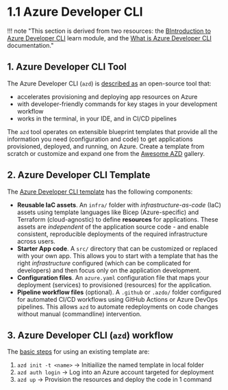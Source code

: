 # 1.1 Azure Developer CLI

!!! note "This section is derived from two resources: the [BIntroduction to Azure Developer CLI](https://learn.microsoft.com/en-us/training/modules/introduction-to-azure-developer-cli/) learn module, and the [What is Azure Developer CLI](https://learn.microsoft.com/en-us/azure/developer/azure-developer-cli/overview?tabs=windows) documentation."

## 1. Azure Developer CLI Tool

The Azure Developer CLI (`azd`) is [described as](https://learn.microsoft.com/azure/developer/azure-developer-cli/overview?tabs=windows) an open-source tool that:

- accelerates provisioning and deploying app resources on Azure
- with developer-friendly commands for key stages in your development workflow
- works in the terminal, in your IDE, and in CI/CD pipelines

The `azd` tool operates on extensible blueprint templates that provide all the information you need (configuration and code) to get applications provisioned, deployed, and running, on Azure. Create a template from scratch or customize and expand one from the [Awesome AZD](https://learn.microsoft.com/en-us/azure/developer/azure-developer-cli/make-azd-compatible?pivots=azd-convert) gallery.


## 2. Azure Developer CLI Template

The [Azure Developer CLI template](https://learn.microsoft.com/azure/developer/azure-developer-cli/azd-templates?tabs=csharp) has the following components:

- **Reusable IaC assets**. An `infra/` folder with _infrastructure-as-code_ (IaC) assets using template languages like Bicep (Azure-specific) and Terraform (cloud-agnostic) to define **resources** for applications. These assets are _independent_ of the application source code - and enable consistent, reproducible deployments of the required infrastructure across users.
- **Starter App code**. A `src/` directory that can be customized or replaced with your own app. This allows you to start with a template that has the right _infrastructure_ configured (which can be complicated for developers) and then focus only on the application development.
- **Configuration files**. An `azure.yaml` configuration file that maps your deployment (services) to provisioned (resources) for the application.
- **Pipeline workflow files** (optional). A `.github` or `.azdo/` folder configured for automated CI/CD workflows using GitHub Actions or Azure DevOps pipelines. This allows `azd` to automate redeployments on code changes without manual (commandline) intervention.

## 3. Azure Developer CLI (`azd`) workflow

The [basic steps](https://learn.microsoft.com/en-us/azure/developer/azure-developer-cli/overview?tabs=windows#a-sample-azd-workflow) for using an existing template are:

1. `azd init -t <name>` → Initiailize the named template in local folder
2. `azd auth login` → Log into an Azure account targeted for deployment
3. `azd up` → Provision the resources and deploy the code in 1 command
